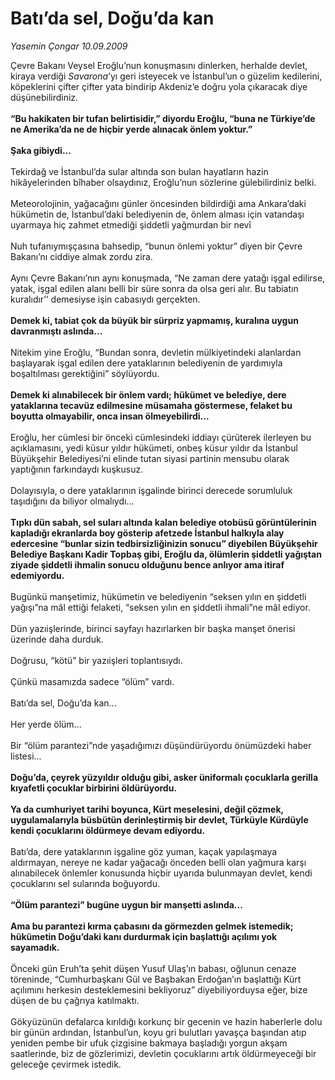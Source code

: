 # Batı’da sel, Doğu’da kan

*Yasemin Çongar 10.09.2009*

<div class="taraf_structure_2col_1zq">
<div class="margen_n">



 <p>Çevre Bakanı Veysel Eroğlu’nun konuşmasını dinlerken, herhalde devlet, kiraya verdiği <i>Savarona</i>’yı geri isteyecek ve İstanbul’un o güzelim kedilerini, köpeklerini çifter çifter yata bindirip Akdeniz’e doğru yola çıkaracak diye düşünebilirdiniz. <b><br/><br/>“Bu hakikaten bir tufan belirtisidir,” diyordu Eroğlu, “buna ne Türkiye’de ne Amerika’da ne de hiçbir yerde alınacak önlem yoktur.” </b><b><br/><br/>Şaka gibiydi...</b> <br/><br/>Tekirdağ ve İstanbul’da sular altında son bulan hayatların hazin hikâyelerinden bîhaber olsaydınız, Eroğlu’nun sözlerine gülebilirdiniz belki. <br/><br/>Meteorolojinin, yağacağını günler öncesinden bildirdiği ama Ankara’daki hükümetin de, İstanbul’daki belediyenin de, önlem alması için vatandaşı uyarmaya hiç zahmet etmediği şiddetli yağmurdan bir nevî <br/><br/>Nuh tufanıymışçasına bahsedip, “bunun önlemi yoktur” diyen bir Çevre Bakanı’nı ciddiye almak zordu zira. <br/><br/>Aynı Çevre Bakanı’nın aynı konuşmada, “Ne zaman dere yatağı işgal edilirse, yatak, işgal edilen alanı belli bir süre sonra da olsa geri alır. Bu tabiatın kuralıdır’’ demesiyse işin cabasıydı gerçekten. <b><br/><br/>Demek ki, tabiat çok da büyük bir sürpriz yapmamış, kuralına uygun davranmıştı aslında...</b> <br/><br/>Nitekim yine Eroğlu, “Bundan sonra, devletin mülkiyetindeki alanlardan başlayarak işgal edilen dere yataklarının belediyenin de yardımıyla boşaltılması gerektiğini” söylüyordu. <b><br/><br/>Demek ki alınabilecek bir önlem vardı; hükümet ve belediye, dere yataklarına tecavüz edilmesine müsamaha göstermese, felaket bu boyutta olmayabilir, onca insan ölmeyebilirdi...</b> <br/><br/>Eroğlu, her cümlesi bir önceki cümlesindeki iddiayı çürüterek ilerleyen bu açıklamasını, yedi küsur yıldır hükümeti, onbeş küsur yıldır da İstanbul Büyükşehir Belediyesi’ni elinde tutan siyasi partinin mensubu olarak yaptığının farkındaydı kuşkusuz. <br/><br/>Dolayısıyla, o dere yataklarının işgalinde birinci derecede sorumluluk taşıdığını da biliyor olmalıydı... <b><br/><br/>Tıpkı dün sabah, sel suları altında kalan belediye otobüsü görüntülerinin kapladığı ekranlarda boy gösterip afetzede İstanbul halkıyla alay edercesine “bunlar sizin tedbirsizliğinizin sonucu” diyebilen Büyükşehir Belediye Başkanı Kadir Topbaş gibi, Eroğlu da, ölümlerin şiddetli yağıştan ziyade şiddetli ihmalin sonucu olduğunu bence anlıyor ama itiraf edemiyordu.</b> <br/><br/>Bugünkü manşetimiz, hükümetin ve belediyenin “seksen yılın en şiddetli yağışı”na mâl ettiği felaketi, “seksen yılın en şiddetli ihmali”ne mâl ediyor. <br/><br/>Dün yazıişlerinde, birinci sayfayı hazırlarken bir başka manşet önerisi üzerinde daha durduk. <br/><br/>Doğrusu, “kötü” bir yazıişleri toplantısıydı. <br/><br/>Çünkü masamızda sadece “ölüm” vardı. <br/><br/>Batı’da sel, Doğu’da kan... <br/><br/>Her yerde ölüm... <br/><br/>Bir “ölüm parantezi”nde yaşadığımızı düşündürüyordu önümüzdeki haber listesi... <b><br/><br/>Doğu’da, çeyrek yüzyıldır olduğu gibi, asker üniformalı çocuklarla gerilla kıyafetli çocuklar birbirini öldürüyordu.</b> <b><br/><br/>Ya da cumhuriyet tarihi boyunca, Kürt meselesini, değil çözmek, uygulamalarıyla büsbütün derinleştirmiş bir devlet, Türküyle Kürdüyle kendi çocuklarını öldürmeye devam ediyordu.</b> <br/><br/>Batı’da, dere yataklarının işgaline göz yuman, kaçak yapılaşmaya aldırmayan, nereye ne kadar yağacağı önceden belli olan yağmura karşı alınabilecek önlemler konusunda hiçbir uyarıda bulunmayan devlet, kendi çocuklarını sel sularında boğuyordu. <b><br/><br/>“Ölüm parantezi” bugüne uygun bir manşetti aslında...</b> <b><br/><br/>Ama bu parantezi kırma çabasını da görmezden gelmek istemedik; hükümetin Doğu’daki kanı durdurmak için başlattığı açılımı yok sayamadık.</b> <br/><br/>Önceki gün Eruh’ta şehit düşen Yusuf Ulaş’ın babası, oğlunun cenaze töreninde, “Cumhurbaşkanı Gül ve Başbakan Erdoğan’ın başlattığı Kürt açılımını herkesin desteklemesini bekliyoruz” diyebiliyorduysa eğer, bize düşen de bu çağrıya katılmaktı.<br/><br/>Gökyüzünün defalarca kırıldığı korkunç bir gecenin ve hazin haberlerle dolu bir günün ardından, İstanbul’un, koyu gri bulutları yavaşça başından atıp yeniden pembe bir ufuk çizgisine bakmaya başladığı yorgun akşam saatlerinde, biz de gözlerimizi, devletin çocuklarını artık öldürmeyeceği bir geleceğe çevirmek istedik.</p>
<br/>
<br/>
<br/>



<br/>


<div id="taraf_not">
</div>

</div>


</div>
